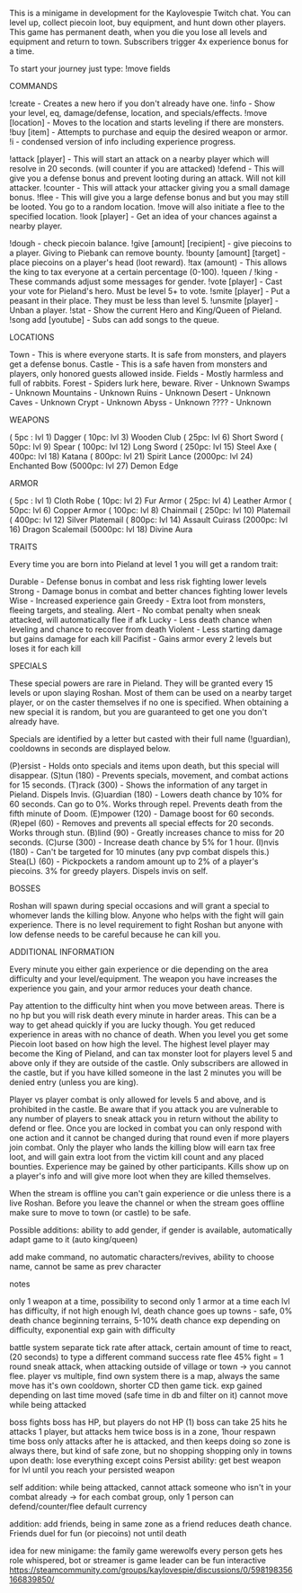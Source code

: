 This is a minigame in development for the Kaylovespie Twitch chat. You can level up, collect piecoin loot, buy equipment, and hunt down other players. This game has permanent death, when you die you lose all levels and equipment and return to town. Subscribers trigger 4x experience bonus for a time.

To start your journey just type: !move fields

COMMANDS

!create - Creates a new hero if you don't already have one.
!info - Show your level, eq, damage/defense, location, and specials/effects.
!move [location] - Moves to the location and starts leveling if there are monsters.
!buy [item] - Attempts to purchase and equip the desired weapon or armor.
!i - condensed version of info including experience progress.

!attack [player] - This will start an attack on a nearby player which will resolve in 20 seconds. (will counter if you are attacked)
!defend - This will give you a defense bonus and prevent looting during an attack. Will not kill attacker.
!counter - This will attack your attacker giving you a small damage bonus.
!flee - This will give you a large defense bonus and but you may still be looted. You go to a random location. !move will also initiate a flee to the specified location.
!look [player] - Get an idea of your chances against a nearby player.

!dough - check piecoin balance.
!give [amount] [recipient] - give piecoins to a player. Giving to Piebank can remove bounty.
!bounty [amount] [target] - place piecoins on a player's head (loot reward).
!tax (amount) - This allows the king to tax everyone at a certain percentage (0-100).
!queen / !king - These commands adjust some messages for gender.
!vote [player] - Cast your vote for Pieland's hero. Must be level 5+ to vote.
!smite [player] - Put a peasant in their place. They must be less than level 5.
!unsmite [player] - Unban a player.
!stat - Show the current Hero and King/Queen of Pieland.
!song add [youtube] - Subs can add songs to the queue.

LOCATIONS

Town - This is where everyone starts. It is safe from monsters, and players get a defense bonus.
Castle - This is a safe haven from monsters and players, only honored guests allowed inside.
Fields - Mostly harmless and full of rabbits.
Forest - Spiders lurk here, beware.
River - Unknown
Swamps - Unknown
Mountains - Unknown
Ruins - Unknown
Desert - Unknown
Caves - Unknown
Crypt - Unknown
Abyss - Unknown
???? - Unknown

WEAPONS

( 5pc : lvl 1) Dagger
( 10pc: lvl 3) Wooden Club
( 25pc: lvl 6) Short Sword
( 50pc: lvl 9) Spear
( 100pc: lvl 12) Long Sword
( 250pc: lvl 15) Steel Axe
( 400pc: lvl 18) Katana
( 800pc: lvl 21) Spirit Lance
(2000pc: lvl 24) Enchanted Bow
(5000pc: lvl 27) Demon Edge

ARMOR

( 5pc : lvl 1) Cloth Robe
( 10pc: lvl 2) Fur Armor
( 25pc: lvl 4) Leather Armor
( 50pc: lvl 6) Copper Armor
( 100pc: lvl 8) Chainmail
( 250pc: lvl 10) Platemail
( 400pc: lvl 12) Silver Platemail
( 800pc: lvl 14) Assault Cuirass
(2000pc: lvl 16) Dragon Scalemail
(5000pc: lvl 18) Divine Aura

TRAITS

Every time you are born into Pieland at level 1 you will get a random trait:

Durable - Defense bonus in combat and less risk fighting lower levels
Strong - Damage bonus in combat and better chances fighting lower levels
Wise - Increased experience gain
Greedy - Extra loot from monsters, fleeing targets, and stealing.
Alert - No combat penalty when sneak attacked, will automatically flee if afk
Lucky - Less death chance when leveling and chance to recover from death
Violent - Less starting damage but gains damage for each kill
Pacifist - Gains armor every 2 levels but loses it for each kill

SPECIALS

These special powers are rare in Pieland. They will be granted every 15 levels or upon slaying Roshan. Most of them can be used on a nearby target player, or on the caster themselves if no one is specified. When obtaining a new special it is random, but you are guaranteed to get one you don't already have.

Specials are identified by a letter but casted with their full name (!guardian), cooldowns in seconds are displayed below.

(P)ersist - Holds onto specials and items upon death, but this special will disappear.
(S)tun (180) - Prevents specials, movement, and combat actions for 15 seconds.
(T)rack (300) - Shows the information of any target in Pieland. Dispels Invis.
(G)uardian (180) - Lowers death chance by 10% for 60 seconds. Can go to 0%. Works through repel. Prevents death from the fifth minute of Doom.
(E)mpower (120) - Damage boost for 60 seconds.
(R)epel (60) - Removes and prevents all special effects for 20 seconds. Works through stun.
(B)lind (90) - Greatly increases chance to miss for 20 seconds.
(C)urse (300) - Increase death chance by 5% for 1 hour.
(I)nvis (180) - Can't be targeted for 10 minutes (any pvp combat dispels this.)
Stea(L) (60) - Pickpockets a random amount up to 2% of a player's piecoins. 3% for greedy players. Dispels invis on self.

BOSSES

Roshan will spawn during special occasions and will grant a special to whomever lands the killing blow. Anyone who helps with the fight will gain experience. There is no level requirement to fight Roshan but anyone with low defense needs to be careful because he can kill you.

ADDITIONAL INFORMATION

Every minute you either gain experience or die depending on the area difficulty and your level/equipment. The weapon you have increases the experience you gain, and your armor reduces your death chance.

Pay attention to the difficulty hint when you move between areas. There is no hp but you will risk death every minute in harder areas. This can be a way to get ahead quickly if you are lucky though. You get reduced experience in areas with no chance of death. When you level you get some Piecoin loot based on how high the level. The highest level player may become the King of Pieland, and can tax monster loot for players level 5 and above only if they are outside of the castle. Only subscribers are allowed in the castle, but if you have killed someone in the last 2 minutes you will be denied entry (unless you are king).

Player vs player combat is only allowed for levels 5 and above, and is prohibited in the castle. Be aware that if you attack you are vulnerable to any number of players to sneak attack you in return without the ability to defend or flee. Once you are locked in combat you can only respond with one action and it cannot be changed during that round even if more players join combat. Only the player who lands the killing blow will earn tax free loot, and will gain extra loot from the victim kill count and any placed bounties. Experience may be gained by other participants. Kills show up on a player's info and will give more loot when they are killed themselves.

When the stream is offline you can't gain experience or die unless there is a live Roshan. Before you leave the channel or when the stream goes offline make sure to move to town (or castle) to be safe.


Possible additions:
ability to add gender, if gender is available, automatically adapt game to it (auto king/queen)

add make command, no automatic characters/revives, ability to choose name, cannot be same as prev character

notes

only 1 weapon at a time, possibility to second
only 1 armor at a time
each lvl has difficulty, if not high enough lvl, death chance goes up
towns - safe, 0% death chance
beginning terrains, 5-10% death chance
exp depending on difficulty, exponential exp gain with difficulty

battle system separate tick rate
after attack, certain amount of time to react, (20 seconds) to type a different command
success rate flee 45%
fight = 1 round
sneak attack, when attacking outside of village or town -> you cannot flee.
player vs multiple, find own system
there is a map, always the same
move has it's own cooldown, shorter CD then game tick.
exp gained depending on last time moved (safe time in db and filter on it)
cannot move while being attacked

boss fights
boss has HP, but players do not HP (1)
boss can take 25 hits
he attacks 1 player, but attacks hem twice
boss is in a zone, 1hour respawn time
boss only attacks after he is attacked, and then keeps doing so
zone is always there, but kind of safe zone, but no shopping
shopping only in towns
upon death: lose everything except coins
Persist ability: get best weapon for lvl until you reach your persisted weapon

self addition: while being attacked, cannot attack someone who isn't in your combat already -> for each combat group, only 1 person can defend/counter/flee
default currency

addition: add friends, being in same zone as a friend reduces death chance.
Friends duel for fun (or piecoins) not until death


idea for new minigame: the family game werewolfs
every person gets hes role whispered, bot or streamer is game leader
can be fun interactive
https://steamcommunity.com/groups/kaylovespie/discussions/0/598198356166839850/